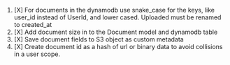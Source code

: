1. [X] For documents in the dynamodb use snake_case for the keys, like user_id instead of UserId, and lower cased. Uploaded must be renamed to created_at
2. [X] Add document size in to the Document model and dynamodb table
3. [X] Save document fields to S3 object as custom metadata
4. [X] Create document id as a hash of url or binary data to avoid collisions in a user scope. 